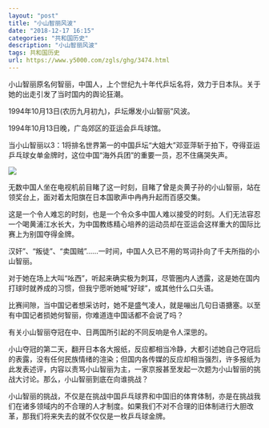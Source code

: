 ```yaml
---
layout: "post"
title: "小山智丽风波"
date: "2018-12-17 16:15"
categories: "共和国历史"
description: "小山智丽风波"
tags: 共和国历史
url: https://www.y5000.com/zgls/ghg/3474.html
---
```






小山智丽原名何智丽，中国人，上个世纪九十年代乒坛名将，效力于日本队。关于她的出走引发了当时国内的舆论狂潮。

1994年10月13日(农历九月初九)，乒坛爆发小山智丽”风波。

1994年10月13日晚，广岛郊区的亚运会乒乓球馆。

当小山智丽以3：1将排名世界第一的中国乒坛“大姐大”邓亚萍斩于拍下，夺得亚运乒乓球女单金牌时，这位中国“海外兵团”的重要一员，忍不住痛哭失声。

![](https://img.y5000.com/uploads/allimg/161013/6-1610131F415102.jpg)

无数中国人坐在电视机前目睹了这一时刻，目睹了曾是炎黄子孙的小山智丽，站在领奖台上，面对着太阳旗在日本国歌声中冉冉升起而百感交集。

这是一个令人难忘的时刻，也是一个令众多中国人难以接受的时刻。人们无法容忍一个喝黄浦江水长大，为中国教练精心培养的运动员却在亚运会这样重大的国际比赛上为别国夺得金牌。

汉奸”、“叛徒”、“卖国贼”……一时间，中国人久已不用的骂词扑向了千夫所指的小山智丽。

对于她在场上大叫“吆西”，听起来确实极为刺耳，尽管圈内人透露，这是她在国内打球时就养成的习惯，但我宁愿听她喊“好球”，或其他什么口头语。

比赛间隙，当中国记者想采访时，她不是盛气凌人，就是嘣出几句日语搪塞。以至有中国记者损她何智丽，你难道连中国话都不会说了吗？

有关小山智丽夺冠在中、日两国所引起的不同反响是令人深思的。

小山夺冠的第二天，翻开日本各大报纸，反应都相当冷静，大都引述她自己夺冠后的表露，没有任何民族情绪的渲染；但国内各传媒的反应却相当强烈，许多报纸为此发表述评，内容以责骂小山智丽为主，一家京报甚至发起一次题为小山智丽的挑战大讨论。那么，小山智丽到底在向谁挑战？

小山智丽的挑战，不仅是在挑战中国乒乓球界和中国旧的体育体制，亦是在挑战我们在诸多领域内的不合理的人才制度。如果我们不对不合理的旧体制进行大胆改革，那我们将来失去的就不仅仅是一枚乒乓球金牌。
